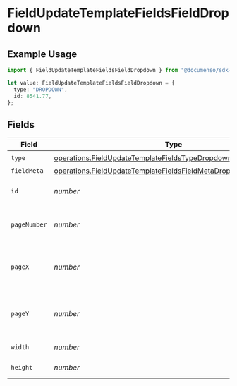 # FieldUpdateTemplateFieldsFieldDropdown

## Example Usage

```typescript
import { FieldUpdateTemplateFieldsFieldDropdown } from "@documenso/sdk-typescript/models/operations";

let value: FieldUpdateTemplateFieldsFieldDropdown = {
  type: "DROPDOWN",
  id: 8541.77,
};
```

## Fields

| Field                                                                                                                                                | Type                                                                                                                                                 | Required                                                                                                                                             | Description                                                                                                                                          |
| ---------------------------------------------------------------------------------------------------------------------------------------------------- | ---------------------------------------------------------------------------------------------------------------------------------------------------- | ---------------------------------------------------------------------------------------------------------------------------------------------------- | ---------------------------------------------------------------------------------------------------------------------------------------------------- |
| `type`                                                                                                                                               | [operations.FieldUpdateTemplateFieldsTypeDropdownRequestBody1](../../models/operations/fieldupdatetemplatefieldstypedropdownrequestbody1.md)         | :heavy_check_mark:                                                                                                                                   | N/A                                                                                                                                                  |
| `fieldMeta`                                                                                                                                          | [operations.FieldUpdateTemplateFieldsFieldMetaDropdownRequestBody](../../models/operations/fieldupdatetemplatefieldsfieldmetadropdownrequestbody.md) | :heavy_minus_sign:                                                                                                                                   | N/A                                                                                                                                                  |
| `id`                                                                                                                                                 | *number*                                                                                                                                             | :heavy_check_mark:                                                                                                                                   | The ID of the field to update.                                                                                                                       |
| `pageNumber`                                                                                                                                         | *number*                                                                                                                                             | :heavy_minus_sign:                                                                                                                                   | The page number the field will be on.                                                                                                                |
| `pageX`                                                                                                                                              | *number*                                                                                                                                             | :heavy_minus_sign:                                                                                                                                   | The X coordinate of where the field will be placed.                                                                                                  |
| `pageY`                                                                                                                                              | *number*                                                                                                                                             | :heavy_minus_sign:                                                                                                                                   | The Y coordinate of where the field will be placed.                                                                                                  |
| `width`                                                                                                                                              | *number*                                                                                                                                             | :heavy_minus_sign:                                                                                                                                   | The width of the field.                                                                                                                              |
| `height`                                                                                                                                             | *number*                                                                                                                                             | :heavy_minus_sign:                                                                                                                                   | The height of the field.                                                                                                                             |